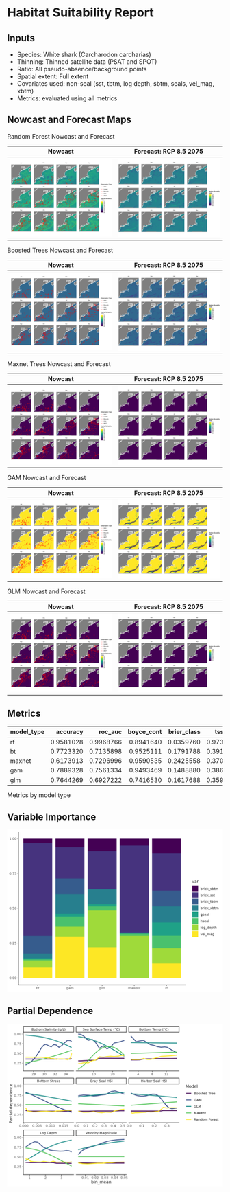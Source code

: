 Habitat Suitability Report
================

## Inputs

- Species: White shark (Carcharodon carcharias)
- Thinning: Thinned satellite data (PSAT and SPOT)
- Ratio: All pseudo-absence/background points
- Spatial extent: Full extent
- Covariates used: non-seal (sst, tbtm, log depth, sbtm, seals, vel_mag,
  xbtm)
- Metrics: evaluated using all metrics

## Nowcast and Forecast Maps

Random Forest Nowcast and Forecast

| Nowcast | Forecast: RCP 8.5 2075 |
|:--:|:--:|
| ![](../../../../tidy_reports/versions/c11/000600/c11.000600.01_12_rf_compiled_casts.png) | ![](../../../../tidy_reports/versions/c11/000604/c11.000604.01_12_rf_compiled_casts.png) |

Boosted Trees Nowcast and Forecast

| Nowcast | Forecast: RCP 8.5 2075 |
|:--:|:--:|
| ![](../../../../tidy_reports/versions/c11/000600/c11.000600.01_12_bt_compiled_casts.png) | ![](../../../../tidy_reports/versions/c11/000604/c11.000604.01_12_bt_compiled_casts.png) |

Maxnet Trees Nowcast and Forecast

| Nowcast | Forecast: RCP 8.5 2075 |
|:--:|:--:|
| ![](../../../../tidy_reports/versions/c11/000600/c11.000600.01_12_maxent_compiled_casts.png) | ![](../../../../tidy_reports/versions/c11/000604/c11.000604.01_12_maxent_compiled_casts.png) |

GAM Nowcast and Forecast

| Nowcast | Forecast: RCP 8.5 2075 |
|:--:|:--:|
| ![](../../../../tidy_reports/versions/c11/000600/c11.000600.01_12_gam_compiled_casts.png) | ![](../../../../tidy_reports/versions/c11/000604/c11.000604.01_12_gam_compiled_casts.png) |

GLM Nowcast and Forecast

| Nowcast | Forecast: RCP 8.5 2075 |
|:--:|:--:|
| ![](../../../../tidy_reports/versions/c11/000600/c11.000600.01_12_glm_compiled_casts.png) | ![](../../../../tidy_reports/versions/c11/000604/c11.000604.01_12_glm_compiled_casts.png) |

## Metrics

| model_type |  accuracy |   roc_auc | boyce_cont | brier_class |   tss_max |
|:-----------|----------:|----------:|-----------:|------------:|----------:|
| rf         | 0.9581028 | 0.9968766 |  0.8941640 |   0.0359760 | 0.9734777 |
| bt         | 0.7723320 | 0.7135898 |  0.9525111 |   0.1791788 | 0.3914502 |
| maxnet     | 0.6173913 | 0.7296996 |  0.9590535 |   0.2425558 | 0.3708414 |
| gam        | 0.7889328 | 0.7561334 |  0.9493469 |   0.1488880 | 0.3866959 |
| glm        | 0.7644269 | 0.6927222 |  0.7416530 |   0.1617688 | 0.3599219 |

Metrics by model type

## Variable Importance

![](m11.00060_tidy_compiled_files/figure-gfm/variable_importance-1.png)

## Partial Dependence

![](m11.00060_tidy_compiled_files/figure-gfm/partial_dependence-1.png)
